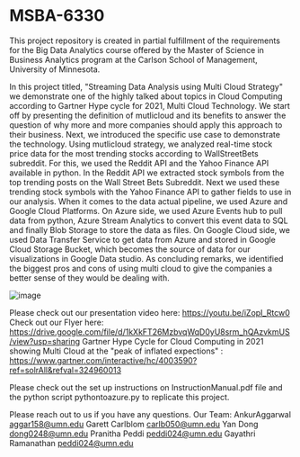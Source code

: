 # MSBA-6330
This project repository is created in partial fulfillment of the requirements for the Big Data Analytics course offered by the Master of Science in Business Analytics program at the Carlson School of Management, University of Minnesota.

In this project titled, "Streaming Data Analysis using Multi Cloud Strategy" we demonstrate one of the highly talked about topics in Cloud Computing according to Gartner Hype cycle for 2021, Multi Cloud Technology. We start off by presenting the definition of mutlicloud and its benefits to answer the question of why more and more companies should apply this approach to their business. Next, we introduced the specific use case to demonstrate the technology. Using mutlicloud strategy, we analyzed real-time stock price data for the most trending stocks according to WallStreetBets subreddit. For this, we used the Reddit API and the Yahoo Finance API available in python. In the Reddit API we extracted stock symbols from the top trending posts on the Wall Street Bets Subreddit. Next we used these trending stock symbols with the Yahoo Finance API to gather fields to use in our analysis. When it comes to the data actual pipeline, we used Azure and Google Cloud Platforms. On Azure side, we used Azure Events hub to pull data from python, Azure Stream Analytics to convert this event data to SQL and finally Blob Storage to store the data as files. On Google Cloud side, we used Data Transfer Service to get data from Azure and stored in Google Cloud Storage Bucket, which becomes the source of data for our visualizations in Google Data studio. As concluding remarks, we identified the biggest pros and cons of using multi cloud to give the companies a better sense of they would be dealing with.

![image](https://user-images.githubusercontent.com/59077721/167015812-d88e9f73-5068-46fc-83b9-99b9f1fff0f3.png)


Please check out our presentation video here: https://youtu.be/iZopI_Rtcw0
Check out our Flyer here: https://drive.google.com/file/d/1kXkFT26MzbvqWqD0yU8srm_hQAzvkmUS/view?usp=sharing
Gartner Hype Cycle for Cloud Computing in 2021 showing Multi Cloud at the "peak of inflated expections" : https://www.gartner.com/interactive/hc/4003590?ref=solrAll&refval=324960013

Please check out the set up instructions on InstructionManual.pdf file and the python script pythontoazure.py to replicate this project.

Please reach out to us if you have any questions.
Our Team: AnkurAggarwal aggar158@umn.edu
Garett Carlblom carlb050@umn.edu
Yan Dong dong0248@umn.edu
Pranitha Peddi peddi024@umn.edu
Gayathri Ramanathan peddi024@umn.edu
